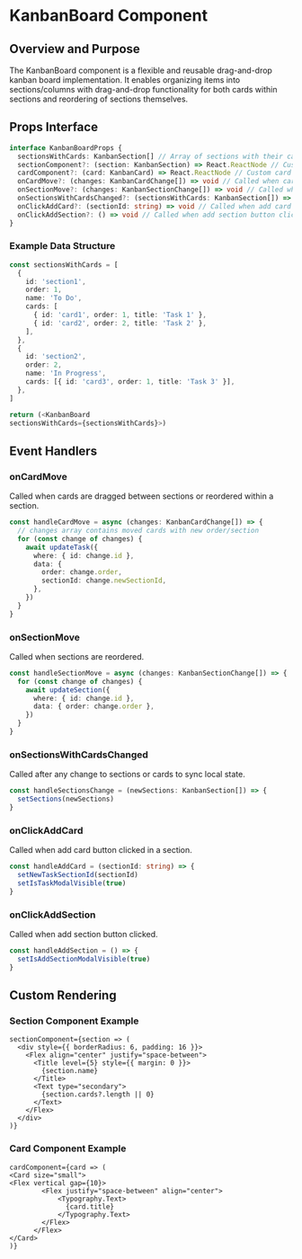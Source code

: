 # KanbanBoard Component

## Overview and Purpose

The KanbanBoard component is a flexible and reusable drag-and-drop kanban board implementation. It enables organizing items into sections/columns with drag-and-drop functionality for both cards within sections and reordering of sections themselves.

## Props Interface

```typescript
interface KanbanBoardProps {
  sectionsWithCards: KanbanSection[] // Array of sections with their cards
  sectionComponent?: (section: KanbanSection) => React.ReactNode // Custom section renderer
  cardComponent?: (card: KanbanCard) => React.ReactNode // Custom card renderer
  onCardMove?: (changes: KanbanCardChange[]) => void // Called when cards are moved
  onSectionMove?: (changes: KanbanSectionChange[]) => void // Called when sections are reordered
  onSectionsWithCardsChanged?: (sectionsWithCards: KanbanSection[]) => void // Called after any change
  onClickAddCard?: (sectionId: string) => void // Called when add card button clicked
  onClickAddSection?: () => void // Called when add section button clicked
}
```

### Example Data Structure

```typescript
const sectionsWithCards = [
  {
    id: 'section1',
    order: 1,
    name: 'To Do',
    cards: [
      { id: 'card1', order: 1, title: 'Task 1' },
      { id: 'card2', order: 2, title: 'Task 2' },
    ],
  },
  {
    id: 'section2',
    order: 2,
    name: 'In Progress',
    cards: [{ id: 'card3', order: 1, title: 'Task 3' }],
  },
]

return (<KanbanBoard
sectionsWithCards={sectionsWithCards}>)
```

## Event Handlers

### onCardMove

Called when cards are dragged between sections or reordered within a section.

```typescript
const handleCardMove = async (changes: KanbanCardChange[]) => {
  // changes array contains moved cards with new order/section
  for (const change of changes) {
    await updateTask({
      where: { id: change.id },
      data: {
        order: change.order,
        sectionId: change.newSectionId,
      },
    })
  }
}
```

### onSectionMove

Called when sections are reordered.

```typescript
const handleSectionMove = async (changes: KanbanSectionChange[]) => {
  for (const change of changes) {
    await updateSection({
      where: { id: change.id },
      data: { order: change.order },
    })
  }
}
```

### onSectionsWithCardsChanged

Called after any change to sections or cards to sync local state.

```typescript
const handleSectionsChange = (newSections: KanbanSection[]) => {
  setSections(newSections)
}
```

### onClickAddCard

Called when add card button clicked in a section.

```typescript
const handleAddCard = (sectionId: string) => {
  setNewTaskSectionId(sectionId)
  setIsTaskModalVisible(true)
}
```

### onClickAddSection

Called when add section button clicked.

```typescript
const handleAddSection = () => {
  setIsAddSectionModalVisible(true)
}
```

## Custom Rendering

### Section Component Example

```tsx
sectionComponent={section => (
  <div style={{ borderRadius: 6, padding: 16 }}>
    <Flex align="center" justify="space-between">
      <Title level={5} style={{ margin: 0 }}>
        {section.name}
      </Title>
      <Text type="secondary">
        {section.cards?.length || 0}
      </Text>
    </Flex>
  </div>
)}
```

### Card Component Example

```tsx
cardComponent={card => (
<Card size="small">
<Flex vertical gap={10}>
        <Flex justify="space-between" align="center">
            <Typography.Text>
              {card.title}
            </Typography.Text>
        </Flex>
      </Flex>
</Card>
)}
```
